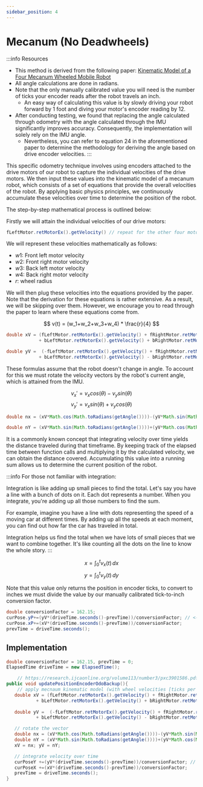 ```yaml
---
sidebar_position: 4
---
```

# Mecanum (No Deadwheels)
:::info Resources
* This method is derived from the following paper: [Kinematic Model of a Four Mecanum Wheeled Mobile Robot](https://research.ijcaonline.org/volume113/number3/pxc3901586.pdf)
* All angle calculations are done in radians.
* Note that the only manually calibrated value you will need is the number of ticks your encoder reads after the robot travels an inch.
  * An easy way of calculating this value is by slowly driving your robot forward by 1 foot and diving your motor's encoder reading by 12.
* After conducting testing, we found that replacing the angle calculated through odometry with the angle calculated through the IMU significantly improves accuracy. Consequently, the implementation will solely rely on the IMU angle.
  * Nevertheless, you can refer to equation 24 in the aforementioned paper to determine the methodology for deriving the angle based on drive encoder velocities.
:::

This specific odometry technique involves using encoders attached to the drive motors of our robot to capture the individual velocities of the drive motors. We then input these values into the kinematic model of a mecanum robot, which consists of a set of equations that provide the overall velocities of the robot. By applying basic physics principles, we continuously accumulate these velocities over time to determine the position of the robot.

The step-by-step mathematical process is outlined below:

Firstly we will attain the individual velocities of our drive motors: 

```java 
fLeftMotor.retMotorEx().getVelocity() // repeat for the other four motors
```

We will represent these velocities mathematically as follows: 
* $w1$: Front left motor velocity
* $w2$: Front right motor velocity 
* $w3$: Back left motor velocity
* $w4$: Back right motor velocity
* $r$: wheel radius

We will then plug these velocities into the equations provided by the paper. Note that the derivation for these equations is rather extensive. As a result, we will be skipping over them. However, we encourage you to read through the paper to learn where these equations come from. 

$$
v(t) = (w_1+w_2+w_3+w_4) * \frac{r}{4}
$$

```java 
double xV = (fLeftMotor.retMotorEx().getVelocity() + fRightMotor.retMotorEx().getVelocity()
            + bLeftMotor.retMotorEx().getVelocity() + bRightMotor.retMotorEx().getVelocity()) * (r/((double)4)));

double yV =  (-fLeftMotor.retMotorEx().getVelocity() + fRightMotor.retMotorEx().getVelocity()
            + bLeftMotor.retMotorEx().getVelocity() - bRightMotor.retMotorEx().getVelocity()) * (r/((double)4)));
```

These formulas assume that the robot doesn't change in angle. To account for this we must rotate the velocity vectors by the robot's current angle, which is attained from the IMU. 

$$
v_x' = v_xcos(\theta) - v_ysin(\theta)
$$
$$
v_y'= v_xsin(\theta) + v_ycos(\theta)
$$

```java
double nx = (xV*Math.cos(Math.toRadians(getAngle())))-(yV*Math.sin(Math.toRadians(getAngle())));

double nY = (xV*Math.sin(Math.toRadians(getAngle())))+(yV*Math.cos(Math.toRadians(getAngle())));
```

It is a commonly known concept that integrating velocity over time yields the distance traveled during that timeframe. By keeping track of the elapsed time between function calls and multiplying it by the calculated velocity, we can obtain the distance covered. Accumulating this value into a running sum allows us to determine the current position of the robot.

:::info
For those not familiar with integration:

Integration is like adding up small pieces to find the total. Let's say you have a line with a bunch of dots on it. Each dot represents a number. When you integrate, you're adding up all those numbers to find the sum.

For example, imagine you have a line with dots representing the speed of a moving car at different times. By adding up all the speeds at each moment, you can find out how far the car has traveled in total.

Integration helps us find the total when we have lots of small pieces that we want to combine together. It's like counting all the dots on the line to know the whole story.
:::

$$
  x = \int_{0}^{t} v_x(t) \,dx 
$$
$$
y = \int_{0}^{t} v_y(t) \,dy
$$

Note that this value only returns the position in encoder ticks, to convert to inches we must divide the value by our manually calibrated tick-to-inch conversion factor. 

```java 
double conversionFactor = 162.15; 
curPose.yP+=(yV*(driveTime.seconds()-prevTime))/conversionFactor; // <-- Tick to inch conversion factor
curPose.xP+=(xV*(driveTime.seconds()-prevTime))/conversionFactor;
prevTime = driveTime.seconds();
```

## Implementation

```java 
double conversionFactor = 162.15, prevTime = 0;  
ElapsedTime driveTime = new ElapsedTime(); 

    // https://research.ijcaonline.org/volume113/number3/pxc3901586.pdf
public void updatePositionEncoderOdoBackup(){
    // apply mecnaum kinematic model (with wheel velocities [ticks per sec])
   double xV = (fLeftMotor.retMotorEx().getVelocity() + fRightMotor.retMotorEx().getVelocity()
           + bLeftMotor.retMotorEx().getVelocity() + bRightMotor.retMotorEx().getVelocity()) * 0.5;
   
   double yV =  (-fLeftMotor.retMotorEx().getVelocity() + fRightMotor.retMotorEx().getVelocity()
           + bLeftMotor.retMotorEx().getVelocity() - bRightMotor.retMotorEx().getVelocity()) * 0.5;

   // rotate the vector
   double nx = (xV*Math.cos(Math.toRadians(getAngle())))-(yV*Math.sin(Math.toRadians(getAngle())));
   double nY = (xV*Math.sin(Math.toRadians(getAngle())))+(yV*Math.cos(Math.toRadians(getAngle())));
   xV = nx; yV = nY;

   // integrate velocity over time
   curPoseY +=(yV*(driveTime.seconds()-prevTime))/conversionFactor; // <-- Tick to inch conversion factor
   curPoseX +=(xV*(driveTime.seconds()-prevTime))/conversionFactor;
   prevTime = driveTime.seconds();
}
```


